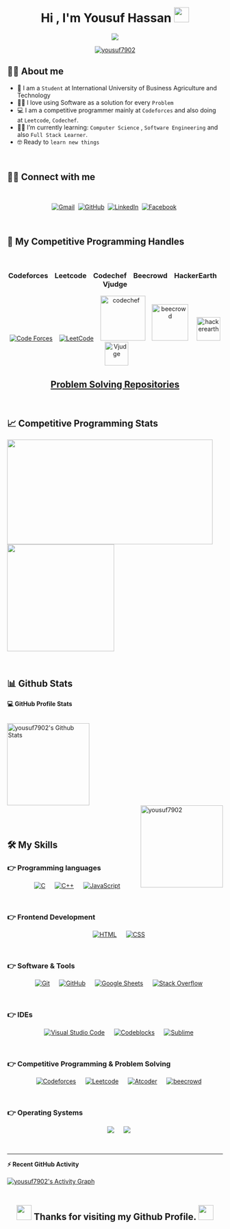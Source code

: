 <h1 align="center">Hi , I'm Yousuf Hassan <img src="https://media.giphy.com/media/hvRJCLFzcasrR4ia7z/giphy.gif" width="35"></h1>
<p align="center">
  <a href="https://github.com/DenverCoder1/readme-typing-svg"><img src="https://readme-typing-svg.herokuapp.com?lines=Computer+Science+Student;Competitive+Programming+Enthusiast;DS%20|%20Algorithms%20|%20OOP%20;Full+Stack+Learner;Ready%20To%20learn%20new%20things&center=true&width=500&height=50"></a>
</p>
<p align="center"> 
	<a href="#"><img src="https://komarev.com/ghpvc/?username=yousuf7902&label=Profile%20views&color=0e75b6&style=plastic" alt="yousuf7902" /> </a>
</p>


## :sassy_man:  About me
- :school: I am a `Student` at International University of Business Agriculture and Technology
- :technologist: I love using Software as a solution for every `Problem`
- :computer: I am a competitive programmer mainly at `Codeforces` and also doing at `Leetcode`, `Codechef`.
- :student: I’m currently learning: `Computer Science` , `Software Engineering` and also `Full Stack Learner`. 
- :nerd_face: Ready to `learn new things`

<br>

## :sassy_man: Connect with me


<br>
<p align="center">
	<a href="mailto:yousufhassan04@gmail.com"><img img src="https://img.shields.io/badge/gmail-%23EA4335.svg?style=plastic&logo=gmail&logoColor=white" alt="Gmail"/></a>&nbsp
	<a href="https://github.com/yousuf7902"><img src="https://img.shields.io/badge/github-%23181717.svg?style=plastic&logo=github&logoColor=white" alt="GitHub"/></a>&nbsp
	<a href="https://www.linkedin.com/in/yousuf-hassan-7902/"><img src="https://img.shields.io/badge/linkedin-%230A66C2.svg?style=plastic&logo=linkedin&logoColor=white" alt="LinkedIn"/></a>&nbsp
	<a href="https://www.facebook.com/yousuf.hassan.7902/"><img src="https://img.shields.io/badge/facebook-%231877F2.svg?style=plastic&logo=facebook&logoColor=white" alt="Facebook"/></a>&nbsp
</p>

<br>

## 👀 My Competitive Programming Handles
<br>
<div align="center">
	<h3>Codeforces &nbsp&nbsp Leetcode &nbsp&nbsp Codechef &nbsp&nbsp Beecrowd &nbsp&nbsp HackerEarth &nbsp&nbsp Vjudge</h3>	
</div>
<p align="center">
  <a href="https://codeforces.com/profile/yousuf7902"><img src="https://img.icons8.com/external-tal-revivo-shadow-tal-revivo/50/000000/external-codeforces-programming-competitions-and-contests-programming-community-logo-shadow-tal-revivo.png" alt="Code Forces"/></a>&nbsp&nbsp&nbsp
	<a href="https://leetcode.com/yousuf7902/"><img src="https://img.icons8.com/external-tal-revivo-shadow-tal-revivo/50/000000/external-level-up-your-coding-skills-and-quickly-land-a-job-logo-shadow-tal-revivo.png" alt="LeetCode"/></a>&nbsp&nbsp&nbsp
	<a href="https://www.codechef.com/users/yousuf_7902"><img src="https://cdn.codechef.com/sites/all/themes/abessive/cc-logo.svg" alt="codechef" width='105px'/></a>&nbsp&nbsp&nbsp
	<a href="https://www.beecrowd.com.br/judge/en/profile/553291"><img src="https://resources.beecrowd.com.br/judge/img/5.0/logo-beecrowd.png?1635097036" alt="beecrowd" width='85px'"/></a>&nbsp&nbsp&nbsp&nbsp
	<a href="https://www.hackerearth.com/@yousuf37"><img src="https://static-fastly.hackerearth.com/static/hackerearth/images/logo/HE_identity_white.png" alt="hackerearth" width='55px'"/></a>&nbsp&nbsp&nbsp&nbsp
	<a href="https://vjudge.net/user/yousuf7902#"><img src="https://scontent.fdac24-1.fna.fbcdn.net/v/t31.18172-8/13925666_1378715125478964_8733879066303844541_o.png?_nc_cat=107&ccb=1-7&_nc_sid=09cbfe&_nc_eui2=AeHhYZ2yNUeZmVZbZq-Vj4gwHZqZfjhRiIYdmpl-OFGIhi2ImVZzTjsRpnrcVrqZM-OhoaqvUqO0uXnPGOlcdG0s&_nc_ohc=ExLkO6cUzlYAX_Oc5Vj&_nc_ht=scontent.fdac24-1.fna&oh=00_AT9UKlm0BRTbMb2s3Iaa26xhfbZ6MeO9mwfkacrEFq73yw&oe=632A5EA3" alt="Vjudge" width='55px'"/></a>&nbsp&nbsp&nbsp
	<br>
	<a href="https://github.com/yousuf7902/Problem_Solving.git" style="center"><h2 align="center">Problem Solving Repositories</h2></a><br>
</p>
		
## &#128200; Competitive Programming Stats
<p float="left">
<img height="245em" width="480px" src="https://leetcard.jacoblin.cool/yousuf_7902?theme=light&font=Karma&ext=contest" />
<img height="250em" src="https://raw.githubusercontent.com/yousuf7902/cf-stats/main/output/light_card.svg" />
</p>

<br>
		
## 📊 Github Stats

  <summary><b>💻 GitHub Profile Stats</b></summary>
  <br/>
  <p align="left">
    <a href="https://github.com/anuraghazra/github-readme-stats"><img alt="yousuf7902's Github Stats" src="https://github-readme-stats.vercel.app/api?username=yousuf7902&show_icons=true&count_private=true&theme=algolia" height="192px"/></a><br/>	
	<img align="right" src="https://github-readme-stats.vercel.app/api/top-langs?username=yousuf7902&langs_count=10&show_icons=true&locale=en&layout=compact&theme=algolia" alt="yousuf7902" height="192px"/><br/>
</p>
  
<br>

## 🛠️ My Skills

### 👉 Programming languages

<p align="center"> 
  &emsp; 
	<a href="#"><img alt="C" src="https://img.shields.io/badge/C%20-%232370ED.svg?style=plastic&logo=c&logoColor=white"></a>
  &emsp;
	<a href="#"> <img alt="C++" src="https://img.shields.io/badge/C++%20-%2300599C.svg?style=plastic&logo=c%2B%2B&logoColor=white"></a>
  &emsp;
	<a href="#"><img alt="JavaScript" src="https://img.shields.io/badge/JavaScript%20-%23F7DF1E.svg?style=plastic&logo=javascript&logoColor=black"></a>
</p>
<br>
		
### 👉 Frontend Development
		
<p align="center"> 
  &emsp; 
	<a href="#"><img alt="HTML" src="https://img.shields.io/badge/HTML5%20-%23E34F26.svg?style=plastic&logo=html5&logoColor=white"></a>
  &emsp;
	<a href="#"><img alt="CSS" src="https://img.shields.io/badge/CSS%20-%231572B6.svg?style=plastic&logo=css3&logoColor=white"></a>
    
</p>
<br>
		
 ### 👉 Software & Tools
 
<p align="center">
  &emsp;
	<a href="#"><img alt="Git" src="https://img.shields.io/badge/Git%20-%23F05033.svg?style=plastic&logo=git&logoColor=white"></a>
  &emsp;
	<a href="#"><img alt="GitHub" src="https://img.shields.io/badge/github-%23181717.svg?style=plastic&logo=github&logoColor=white"></a>
  &emsp;
	<a href="#"><img alt="Google Sheets" src="https://img.shields.io/badge/Google%20Sheets%20-%2334A853.svg?style=plastic&logo=google%20sheets&logoColor=white"></a>
  &emsp;
	<a href="#"><img alt="Stack Overflow" src="https://img.shields.io/badge/-Stack%20Overflow-FE7A16?style=plastic&logo=stack-overflow&logoColor=white"></a>
</p>
<br>	
		
 ### 👉 IDEs
 
<p align="center">
  &emsp;
	<a href="#"><img alt="Visual Studio Code" src="https://img.shields.io/badge/Visual%20Studio%20Code-0078d7.svg?style=plastic&logo=visual-studio-code&logoColor=white"></a> 
  &emsp;
	<a href="#"><img alt="Codeblocks" src="https://img.shields.io/badge/-Codeblocks-%23F2383C?&style=plastic&logo=eclipse%20ide&logoColor=white" /></a>
  &emsp;
	<a href="#"><img alt="Sublime" src="https://img.shields.io/badge/-Sublime%20Text-%234B4B4Bstyle=plastic&logo=eclipse%20ide&logoColor=white" /></a>
		 
</p>
<br>	
		
 ### 👉 Competitive Programming & Problem Solving
 
<p align="center">
  &emsp;
    <a href="https://codeforces.com/profile/yousuf7902"><img alt = "Codeforces" src="https://img.shields.io/badge/codeforces%20-%231F8ACB.svg?style=plastic&logo=codeforces&logoColor=white" /></a>	
  &emsp;
    <a href="https://leetcode.com/yousuf7902/"><img alt = "Leetcode" src="https://img.shields.io/badge/leetcode%20-%23FFA116.svg?style=plastic&logo=leetcode&logoColor=black" /></a>
  &emsp;
    <a href="https://atcoder.jp/users/yousuf7902"><img alt = "Atcoder" src="https://img.shields.io/badge/-Atcoder-%23222222?style=plastic&logo=codechef&logoColor=white" /></a>
  &emsp;
    <a href="https://www.beecrowd.com.br/judge/en/profile/553291"><img alt = "beecrowd" src="https://img.shields.io/badge/-Beecrowed-%236A2A86?&style=plastic&logo=codingame&logoColor=black" /></a>
</p>
<br>
		
 ### 👉 Operating Systems
 
<p align="center">
  &emsp;
    <a href="#"><img src="https://img.shields.io/badge/Linux-FCC624?style=plastic&logo=linux&logoColor=black"></a>
  &emsp;
    <a href="#"><img src="https://img.shields.io/badge/Windows-0078D6?style=plastic&logo=windows&logoColor=white"></a>	  
</p>

<br/>
	
----

  <summary><b>⚡ Recent GitHub Activity</b></summary>
  <br/>
   <a href="https://github.com/yousuf7902"><img alt="yousuf7902's Activity Graph" src="https://activity-graph.herokuapp.com/graph?username=yousuf7902&custom_title=yousuf7902's%20Contribution%20Graph&theme=react-dark" /></a>
  <br/>
<br>
		<h2 align="center"><img src="https://media.giphy.com/media/hvRJCLFzcasrR4ia7z/giphy.gif" width="35"> Thanks for visiting my Github Profile. <img src="https://media.giphy.com/media/hvRJCLFzcasrR4ia7z/giphy.gif" width="35"></h2><br>
